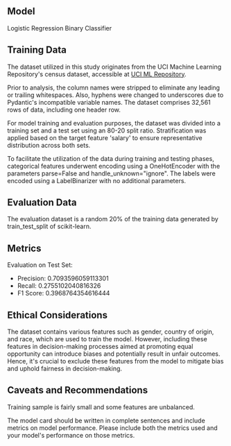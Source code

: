 ## Model

Logistic Regression Binary Classifier

## Training Data
The dataset utilized in this study originates from the UCI Machine Learning Repository's census dataset, accessible at [UCI ML Repository](https://archive.ics.uci.edu/ml/datasets/census+income).

Prior to analysis, the column names were stripped to eliminate any leading or trailing whitespaces. Also, hyphens were changed to underscores due to Pydantic's incompatible variable names. The dataset comprises 32,561 rows of data, including one header row.

For model training and evaluation purposes, the dataset was divided into a training set and a test set using an 80-20 split ratio. Stratification was applied based on the target feature 'salary' to ensure representative distribution across both sets.

To facilitate the utilization of the data during training and testing phases, categorical features underwent encoding using a OneHotEncoder with the parameters parse=False and handle_unknown="ignore". The labels were encoded using a LabelBinarizer with no additional parameters.

## Evaluation Data
The evaluation dataset is a random 20% of the training data generated by train_test_split of scikit-learn.

## Metrics
Evaluation on Test Set:
- Precision: 0.7093596059113301
- Recall: 0.2755102040816326
- F1 Score: 0.3968764354616444

## Ethical Considerations
The dataset contains various features such as gender, country of origin, and race, which are used to train the model. However, including these features in decision-making processes aimed at promoting equal opportunity can introduce biases and potentially result in unfair outcomes. Hence, it's crucial to exclude these features from the model to mitigate bias and uphold fairness in decision-making.

## Caveats and Recommendations
Training sample is fairly small and some features are unbalanced.

The model card should be written in complete sentences and include metrics on model performance. Please include both the metrics used and your model's performance on those metrics.
